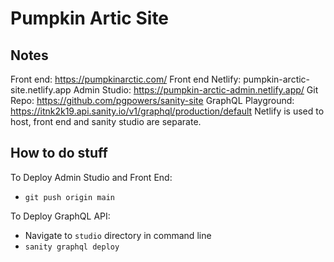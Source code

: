 # Pumpkin Artic Site

## Notes
Front end: https://pumpkinarctic.com/
Front end Netlify: pumpkin-arctic-site.netlify.app
Admin Studio: https://pumpkin-arctic-admin.netlify.app/
Git Repo: https://github.com/pgpowers/sanity-site
GraphQL Playground: https://itnk2k19.api.sanity.io/v1/graphql/production/default
Netlify is used to host, front end and sanity studio are separate.

## How to do stuff

To Deploy Admin Studio and Front End:
- `git push origin main`

To Deploy GraphQL API:
- Navigate to `studio` directory in command line
- `sanity graphql deploy`
